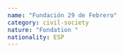 ```yaml
---
name: "Fundación 29 de Febrero"
category: civil-society
nature: "Fondation "
nationality: ESP
---
```

